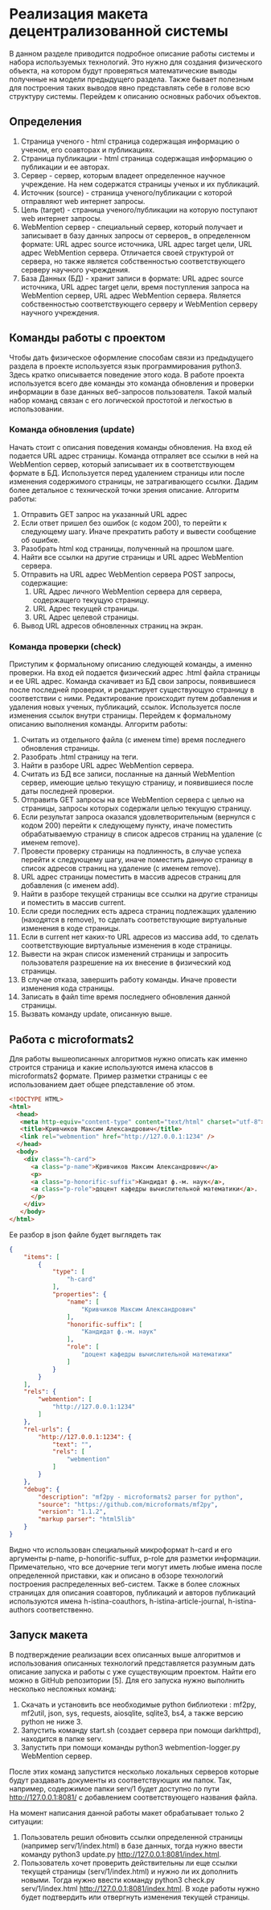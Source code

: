 # Реализация макета децентрализованной системы
В данном разделе приводится подробное описание работы системы и набора используемых технологий. Это нужно для создания физического объекта, на котором будут проверяться математические выводы получнные на модели предыдущего раздела. Также бывает полезным для построения таких выводов явно представлять себе в голове всю структуру системы. Перейдем к описанию основных рабочих объектов.
## Определения
1. Страница ученого - html страница содержащая информацию о ученом, его соавторах и публикациях.
2. Страница публикации - html страница содержащая информацию о публикации и ее авторах.
3. Сервер - сервер, которым владеет определенное научное учреждение. На нем содержатся страницы ученых и их публикаций.
4. Источник (source) - страница ученого/публикации с которой отправляют web интернет запросы.
5. Цель (target) - страница ученого/публикации на которую поступают web интернет запросы.
4. WebMention сервер - специальный сервер, который получает и записывает в базу данных запросы от серверов_ в определенном формате: URL адрес source источника, URL адрес target цели, URL адрес WebMention сервера. Отличается своей структурой от сервера, но также является собственностью соответствующего серверу научного учреждения.
6. База Данных (БД) - хранит записи в формате: URL адрес source источника, URL адрес target цели, время поступления запроса на WebMention сервер, URL адрес WebMention сервера. Является собственностью соответствующего серверу и WebMention серверу научного учреждения.

## Команды работы с проектом
Чтобы дать физическое оформление способам связи из предыдущего раздела в проекте используется язык программирования python3. Здесь кратко описывается поведение этого кода. В работе проекта используется всего две команды это команда обновления и проверки информации в базе данных веб-запросов пользователя. Такой малый набор команд связан с его логической простотой и легкостью в использовании.
### Команда обновления (update)
Начать стоит с описания поведения команды обновления. На вход ей подается URL адрес страницы. Команда отпраляет все ссылки в ней на WebMention сервер, который записывает их в соответствующем формате в БД. Используется перед удалением страницы или после изменения содержимого страницы, не затрагивающего ссылки. Дадим более детальное с технической точки зрения описание. Алгоритм работы:
1. Отправить GET запрос на указанный URL адрес
2. Если ответ пришел без ошибок (с кодом 200), то перейти к следующему шагу. Иначе прекратить работу и вывести сообщение об ошибке.
3. Разобрать html код страницы, полученный на прошлом шаге.
4. Найти все ссылки на другие страницы и URL адрес WebMention сервера.
5. Отправить на URL адрес WebMention сервера POST запросы, содержащие:
    1. URL Адрес личного  WebMention сервера для сервера, содержащего текущую страницу.
    1. URL Адрес текущей страницы.
    1. URL Адрес целевой страницы.
6. Вывод URL адресов обновленных страниц на экран.

### Команда проверки (check)
Приступим к формальному описанию следующей команды, а именно проверки. На вход ей подается физический адрес .html файла страницы и ее URL адрес. Команда скачивает из БД свои запросы, появившиеся после последней проверки, и редактирует существующую страницу в соответствии с ними. Редактирование происходит путем добавления и удаления новых ученых, публикаций, ссылок. Используется после изменения ссылок внутри страницы. Перейдем к формальному описанию выполнения команды. Алгоритм работы:
1. Считать из отдельного файла (с именем time) время последнего обновления страницы.
2. Разобрать .html страницу на теги. 
3. Найти в разборе URL адрес WebMention сервера.
4. Считать из БД все записи, посланные на данный WebMention сервер, имеющие целью текущую страницу, и появившиеся после даты последней проверки.
5. Отправить GET запросы на все WebMention сервера с целью на страницы, запросы которых содержали целью текущую страницу.
6. Если результат запроса оказался удовлетворительным (вернулся с кодом 200) перейти к следующему пункту, иначе поместить обрабатываемую страницу в список адресов страниц на удаление (с именем remove).
7. Провести проверку страницы на подлинность, в случае успеха перейти к следующему шагу, иначе поместить данную страницу в список адресов страниц на удаление (с именем remove).
8. URL адрес страницы поместить в массив адресов страниц для добавления (с именем add).
9. Найти в разборе текущей страницы все ссылки на другие страницы и поместить в массив current.
10. Если среди последних есть адреса страниц подлежащих удалению (находятся в remove), то сделать соответствующие виртуальные изменения в коде страницы.
11. Если в current нет каких-то URL адресов из массива add, то сделать соответствующие виртуальные изменения в коде страницы.
12. Вывести на экран список изменений страницы и запросить пользователя разрешение на их внесение в физический код страницы.
13. В случае отказа, завершить работу команды. Иначе провести изменения кода страницы.
14. Записать в файл time время последнего обновления данной страницы.
15. Вызвать команду update, описанную выше.

## Работа с microformats2
Для работы вышеописанных алгоритмов нужно описать как именно строится страница и какие используются имена классов в microformats2 формате. Пример разметки страницы с ее использованием дает общее рпедставление об этом.
``` html 
<!DOCTYPE HTML>
<html>
  <head>
   <meta http-equiv="content-type" content="text/html" charset="utf-8">
   <title>Кривчиков Максим Александрович</title>
   <link rel="webmention" href="http://127.0.0.1:1234" />
  </head>
  <body>
    <div class="h-card">
      <a class="p-name">Кривчиков Максим Александрович</a>
      <p>
      <a class="p-honorific-suffix">Кандидат ф.-м. наук</a>,
      <a class="p-role">доцент кафедры вычислительной математики</a>.
      </p>
    </div>
   </body>
</html>
```
Ее разбор в json файле будет выглядеть так
``` json 
{
    "items": [
        {
            "type": [
                "h-card"
            ],
            "properties": {
                "name": [
                    "Кривчиков Максим Александрович"
                ],
                "honorific-suffix": [
                    "Кандидат ф.-м. наук"
                ],
                "role": [
                    "доцент кафедры вычислительной математики"
                ]
            }
        }
    ],
    "rels": {
        "webmention": [
            "http://127.0.0.1:1234"
        ]
    },
    "rel-urls": {
        "http://127.0.0.1:1234": {
            "text": "",
            "rels": [
                "webmention"
            ]
        }
    },
    "debug": {
        "description": "mf2py - microformats2 parser for python",
        "source": "https://github.com/microformats/mf2py",
        "version": "1.1.2",
        "markup parser": "html5lib"
    }
}
```
Видно что использован специальный микроформат h-card и его аргументы p-name, p-honorific-suffux, p-role для разметки информации. Примечательно, что все дочерние теги могут иметь любые имена после определенной приставки, как и описано в обзоре технологий построения распределенных веб-систем. Также в более сложных страницах для описания соавторов, публикаций и авторов публикаций используются имена h-istina-coauthors, h-istina-article-journal, h-istina-authors соответственно.
## Запуск макета
В подтверждение реализации всех описанных выше алгоритмов и использования описанных технологий представляется разумным дать описание запуска и работы с уже существующим проектом. Найти его можно в GitHub репозитории [5]. Для его запуска нужно выполнить несколько несложных команд:
1. Скачать и установить все необходимые python библиотеки : mf2py, mf2util, json, sys, requests, aiosqlite, sqlite3, bs4, а также версию python не ниже 3.
2. Запустить команду start.sh (создает сервера при помощи darkhttpd), находится в папке serv.
3. Запустить при помощи команды python3 webmention-logger.py WebMention сервер.

После этих команд запустится несколько локальных серверов которые будут раздавать документы из соответствующих им папок. Так, например, содержимое папки serv/1 будет доступно по пути http://127.0.0.1:8081/ с добавлением соответствующего названия файла.

На момент написания данной работы макет обрабатывает только 2 ситуации:
1. Пользователь решил обновить ссылки определенной страницы (например serv/1/index.html) в базе данных, тогда нужно ввести команду python3 update.py http://127.0.0.1:8081/index.html. 
2. Пользователь хочет проверить действительны ли еще ссылки текущей страницы (serv/1/index.html) и нужно ли их дополнить новыми. Тогда нужно ввести команду python3 check.py serv/1/index.html http://127.0.0.1:8081/index.html. В ходе работы нужно будет подтвердить или отвергнуть изменения текущей страницы.